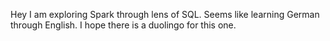 Hey I am exploring Spark through lens of SQL. 
Seems like learning German through English. 
I hope there is a duolingo for this one.
